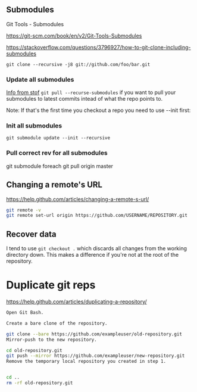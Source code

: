 ## Submodules

Git Tools - Submodules

https://git-scm.com/book/en/v2/Git-Tools-Submodules


https://stackoverflow.com/questions/3796927/how-to-git-clone-including-submodules

`git clone --recursive -j8 git://github.com/foo/bar.git`


### Update all submodules

[Info from stof](https://stackoverflow.com/questions/1030169/easy-way-to-pull-latest-of-all-git-submodules)
`git pull --recurse-submodules`
if you want to pull your submodules to latest commits intead of what the repo points to.

Note: If that's the first time you checkout a repo you need to use --init first:

### Init all submodules

`git submodule update --init --recursive`

### Pull correct rev for all submodules

git submodule foreach git pull origin master

## Changing a remote's URL

https://help.github.com/articles/changing-a-remote-s-url/

```bash
git remote -v
git remote set-url origin https://github.com/USERNAME/REPOSITORY.git
```


## Recover data

I tend to use `git checkout .` which discards all changes from the working directory down. This makes a difference if you're not at the root of the repository.

# Duplicate git reps

https://help.github.com/articles/duplicating-a-repository/

```bash
Open Git Bash.

Create a bare clone of the repository.

git clone --bare https://github.com/exampleuser/old-repository.git
Mirror-push to the new repository.

cd old-repository.git
git push --mirror https://github.com/exampleuser/new-repository.git
Remove the temporary local repository you created in step 1.


cd ..
rm -rf old-repository.git
```
